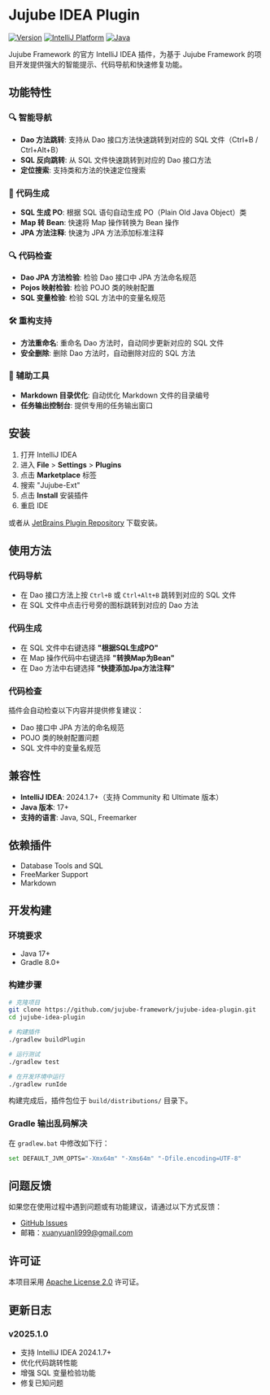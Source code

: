 # Jujube IDEA Plugin

[![Version](https://img.shields.io/badge/version-2025.1.2-blue.svg)](https://github.com/jujube-framework/jujube-idea-plugin)
[![IntelliJ Platform](https://img.shields.io/badge/IntelliJ-2024.1.7+-orange.svg)](https://www.jetbrains.com/idea/)
[![Java](https://img.shields.io/badge/Java-17+-green.svg)](https://openjdk.java.net/)

Jujube Framework 的官方 IntelliJ IDEA 插件，为基于 Jujube Framework 的项目开发提供强大的智能提示、代码导航和快速修复功能。

## 功能特性

### 🔍 智能导航
- **Dao 方法跳转**: 支持从 Dao 接口方法快速跳转到对应的 SQL 文件（Ctrl+B / Ctrl+Alt+B）
- **SQL 反向跳转**: 从 SQL 文件快速跳转到对应的 Dao 接口方法
- **定位搜索**: 支持类和方法的快速定位搜索

### 🔧 代码生成
- **SQL 生成 PO**: 根据 SQL 语句自动生成 PO（Plain Old Java Object）类
- **Map 转 Bean**: 快速将 Map 操作转换为 Bean 操作
- **JPA 方法注释**: 快速为 JPA 方法添加标准注释

### 🔍 代码检查
- **Dao JPA 方法检验**: 检验 Dao 接口中 JPA 方法命名规范
- **Pojos 映射检验**: 检验 POJO 类的映射配置
- **SQL 变量检验**: 检验 SQL 方法中的变量名规范

### 🛠️ 重构支持
- **方法重命名**: 重命名 Dao 方法时，自动同步更新对应的 SQL 文件
- **安全删除**: 删除 Dao 方法时，自动删除对应的 SQL 方法

### 📝 辅助工具
- **Markdown 目录优化**: 自动优化 Markdown 文件的目录编号
- **任务输出控制台**: 提供专用的任务输出窗口

## 安装

1. 打开 IntelliJ IDEA
2. 进入 **File** > **Settings** > **Plugins**
3. 点击 **Marketplace** 标签
4. 搜索 "Jujube-Ext"
5. 点击 **Install** 安装插件
6. 重启 IDE

或者从 [JetBrains Plugin Repository](https://plugins.jetbrains.com/plugin/cn.xuanyuanli.jujube-idea-plugin) 下载安装。

## 使用方法

### 代码导航
- 在 Dao 接口方法上按 `Ctrl+B` 或 `Ctrl+Alt+B` 跳转到对应的 SQL 文件
- 在 SQL 文件中点击行号旁的图标跳转到对应的 Dao 方法

### 代码生成
- 在 SQL 文件中右键选择 **"根据SQL生成PO"**
- 在 Map 操作代码中右键选择 **"转换Map为Bean"**
- 在 Dao 方法中右键选择 **"快捷添加Jpa方法注释"**

### 代码检查
插件会自动检查以下内容并提供修复建议：
- Dao 接口中 JPA 方法的命名规范
- POJO 类的映射配置问题
- SQL 文件中的变量名规范

## 兼容性

- **IntelliJ IDEA**: 2024.1.7+（支持 Community 和 Ultimate 版本）
- **Java 版本**: 17+
- **支持的语言**: Java, SQL, Freemarker

## 依赖插件

- Database Tools and SQL
- FreeMarker Support
- Markdown

## 开发构建

### 环境要求
- Java 17+
- Gradle 8.0+

### 构建步骤
```bash
# 克隆项目
git clone https://github.com/jujube-framework/jujube-idea-plugin.git
cd jujube-idea-plugin

# 构建插件
./gradlew buildPlugin

# 运行测试
./gradlew test

# 在开发环境中运行
./gradlew runIde
```

构建完成后，插件包位于 `build/distributions/` 目录下。

### Gradle 输出乱码解决
在 `gradlew.bat` 中修改如下行：
```bash
set DEFAULT_JVM_OPTS="-Xmx64m" "-Xms64m" "-Dfile.encoding=UTF-8"
```

## 问题反馈

如果您在使用过程中遇到问题或有功能建议，请通过以下方式反馈：

- [GitHub Issues](https://github.com/jujube-framework/jujube-idea-plugin/issues)
- 邮箱：xuanyuanli999@gmail.com

## 许可证

本项目采用 [Apache License 2.0](https://www.apache.org/licenses/LICENSE-2.0) 许可证。

## 更新日志

### v2025.1.0
- 支持 IntelliJ IDEA 2024.1.7+
- 优化代码跳转性能
- 增强 SQL 变量检验功能
- 修复已知问题
